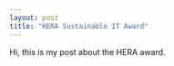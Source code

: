 ```yaml
---
layout: post
title: "HERA Sustainable IT Award"
---
```


<!-- This is your dynmaic content, so to speak. The naming convention of these files is important and must follow the format: `YEAR-MONTH-DAY-title.markup`. The permalinks can be customized for each post, but the date and markup language are determined solely by the filename. -->

Hi, this is my post about the HERA award. 